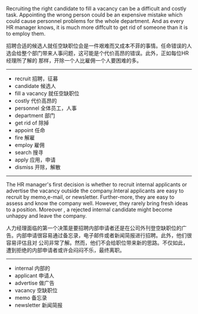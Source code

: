 Recruiting the right candidate to fill a vacancy can be a difficult and costly task. Appointing the wrong person could be an 
expensive mistake which could cause personnel problems for the whole department. And as every HR manager knows, it is much more
diffcult to get rid of someone than it is to employ them.

招聘合适的候选人就任空缺职位会是一件艰难而又成本不菲的事情。任命错误的人选会给整个部门带来人事问题，这可能是个代价高昂的错误。此外，正如每位HR经理所了解的
那样，开除一个人比雇佣一个人要困难的多。

***
* recruit 招聘，征募
* candidate 候选人
* fill a vacancy 就任空缺职位
* costly 代价高昂的
* personnel 全体员工，人事
* department 部门
* get rid of 除掉
* appoint 任命
* fire 解雇
* employ 雇佣
* search 搜寻
* apply 应用，申请
* dismiss 开除，解散

***
The HR manager's first decision is whether to recruit internal applicants or advertise the vacancy outside the company.Interal 
applicants are easy to recruit by memo,e-mail, or newsletter. Further-more, they are easy to assess and know the company well.
However, they rarely bring fresh ideas to a position. Moreover , a rejected internal candidate might become unhappy and leave
the company.

人力经理面临的第一个决策是要招聘内部申请者还是在公司外刊登空缺职位的广告。内部申请很容易通过备忘录，电子邮件或者新闻简报进行招聘。此外，他们很容易评估且对
公司非常了解。然而，他们不会给职位带来新的思路。不仅如此，遭到拒绝的内部申请者或许会闷闷不乐，最终离职。

***
* internal 内部的
* applicant 申请人
* advertise 做广告
* vacancy 空缺职位
* memo 备忘录
* newsletter 新闻简报
